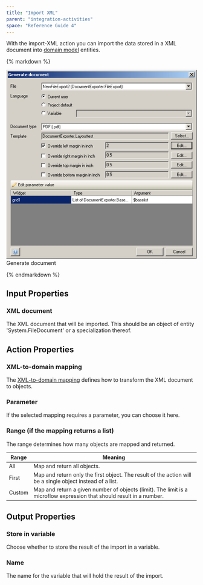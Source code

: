 ```yaml
---
title: "Import XML"
parent: "integration-activities"
space: "Reference Guide 4"
---
```

With the import-XML action you can import the data stored in a XML document into [domain model](domain-model) entities.

<div class="alert alert-info">{% markdown %}

![](attachments/819203/918200.png)
Generate document

{% endmarkdown %}</div>

## Input Properties

### XML document

The XML document that will be imported. This should be an object of entity 'System.FileDocument' or a specialization thereof.

## Action Properties

### XML-to-domain mapping

The [XML-to-domain mapping](xml-to-domain-mappings) defines how to transform the XML document to objects.

### Parameter

If the selected mapping requires a parameter, you can choose it here.

### Range (if the mapping returns a list)

The range determines how many objects are mapped and returned.

| Range | Meaning |
| --- | --- |
| All | Map and return all objects. |
| First | Map and return only the first object. The result of the action will be a single object instead of a list. |
| Custom | Map and return a given number of objects (limit). The limit is a microflow expression that should result in a number. |

## Output Properties

### Store in variable

Choose whether to store the result of the import in a variable.

### Name

The name for the variable that will hold the result of the import.
